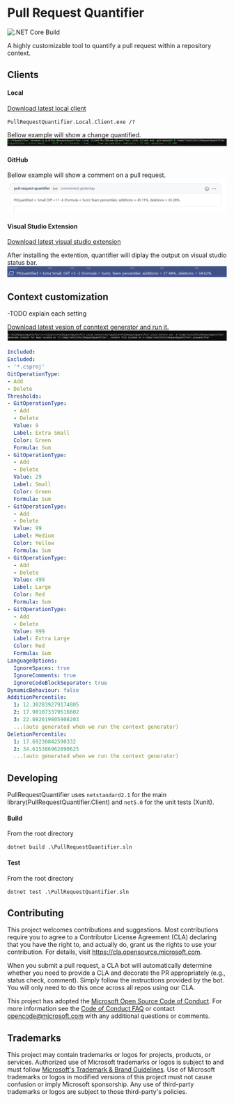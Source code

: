 # Pull Request Quantifier
![.NET Core Build](https://github.com/microsoft/PullRequestQuantifier/workflows/.NET%20Core%20Build/badge.svg)

A highly customizable tool to quantify a pull request within a repository context.

## Clients
#### Local

[Download latest local client](https://github.com/microsoft/PullRequestQuantifier/releases)
```
PullRequestQuantifier.Local.Client.exe /?
```
Bellow example will show a change quantified.
![Example](./docs/client_cli.png)

#### GitHub
Bellow example will show a comment on a pull request.
![Example](./docs/client_github.png)

#### Visual Studio Extension
[Download latest visual studio extension](https://github.com/microsoft/PullRequestQuantifier/releases)

After installing the extention, quantifier will diplay the output on visual studio status bar.
![Example](./docs/client_vsix.png)

## Context customization

-TODO explain each setting

[Download latest vesion of conntext generator and run it.](https://github.com/microsoft/PullRequestQuantifier/releases)
![](./docs/client_context_generator.png)
```yml
Included: 
Excluded:
- '*.csproj'
GitOperationType:
- Add
- Delete
Thresholds:
- GitOperationType:
  - Add
  - Delete
  Value: 9
  Label: Extra Small
  Color: Green
  Formula: Sum
- GitOperationType:
  - Add
  - Delete
  Value: 29
  Label: Small
  Color: Green
  Formula: Sum
- GitOperationType:
  - Add
  - Delete
  Value: 99
  Label: Medium
  Color: Yellow
  Formula: Sum
- GitOperationType:
  - Add
  - Delete
  Value: 499
  Label: Large
  Color: Red
  Formula: Sum
- GitOperationType:
  - Add
  - Delete
  Value: 999
  Label: Extra Large
  Color: Red
  Formula: Sum
LanguageOptions:
  IgnoreSpaces: true
  IgnoreComments: true
  IgnoreCodeBlockSeparator: true
DynamicBehaviour: false
AdditionPercentile:
  1: 12.302839279174805
  2: 17.981073379516602
  3: 22.082019805908203
  ...(auto generated when we run the context generator)
DeletionPercentile:
  1: 17.69230842590332
  2: 34.615386962890625
  ...(auto generated when we run the context generator)
```

## Developing

PullRequestQuantifier uses `netstandard2.1` for the main library(PullRequestQuantifier.Client) and `net5.0` for the unit tests (Xunit).

#### Build

From the root directory

```
dotnet build .\PullRequestQuantifier.sln
```

#### Test

From the root directory

```
dotnet test .\PullRequestQuantifier.sln
```

## Contributing

This project welcomes contributions and suggestions.  Most contributions require you to agree to a
Contributor License Agreement (CLA) declaring that you have the right to, and actually do, grant us
the rights to use your contribution. For details, visit https://cla.opensource.microsoft.com.

When you submit a pull request, a CLA bot will automatically determine whether you need to provide
a CLA and decorate the PR appropriately (e.g., status check, comment). Simply follow the instructions
provided by the bot. You will only need to do this once across all repos using our CLA.

This project has adopted the [Microsoft Open Source Code of Conduct](https://opensource.microsoft.com/codeofconduct/).
For more information see the [Code of Conduct FAQ](https://opensource.microsoft.com/codeofconduct/faq/) or
contact [opencode@microsoft.com](mailto:opencode@microsoft.com) with any additional questions or comments.

## Trademarks

This project may contain trademarks or logos for projects, products, or services. Authorized use of Microsoft 
trademarks or logos is subject to and must follow 
[Microsoft's Trademark & Brand Guidelines](https://www.microsoft.com/en-us/legal/intellectualproperty/trademarks/usage/general).
Use of Microsoft trademarks or logos in modified versions of this project must not cause confusion or imply Microsoft sponsorship.
Any use of third-party trademarks or logos are subject to those third-party's policies.
